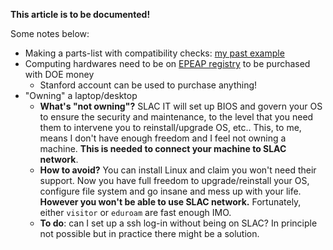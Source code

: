 **This article is to be documented!**

Some notes below:

* Making a parts-list with compatibility checks: [my past example](https://pcpartpicker.com/list/Cmghm8)
* Computing hardwares need to be on [EPEAP registry](https://ww2.epeat.net/searchoptions.aspx) to be purchased with DOE money
    * Stanford account can be used to purchase anything!
* "Owning" a laptop/desktop
    * **What's "not owning"?** SLAC IT will set up BIOS and govern your OS to ensure the security and maintenance, to the level that you need them to intervene you to reinstall/upgrade OS, etc.. This, to me, means I don't have enough freedom and I feel not owning a machine. **This is needed to connect your machine to SLAC network**.
    * **How to avoid?** You can install Linux and claim you won't need their support. Now you have full freedom to upgrade/reinstall your OS, configure file system and go insane and mess up with your life. **However you won't be able to use SLAC network.** Fortunately, either `visitor` or `eduroam` are fast enough IMO.
    * **To do**: can I set up a ssh log-in without being on SLAC? In principle not possible but in practice there might be a solution.


